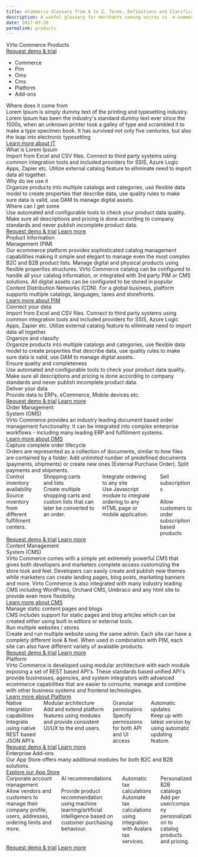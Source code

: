 ```yaml
---
title: eCommerce Glossary from A to Z. Terms, Definitions and Clarifications - Virto Commerce
description: A useful glossary for merchants coming accros in  e-commerce-related acticles and documents, as well as additional clarifications on certain common words and phrases
date: 2017-03-28
permalink: products
---
```

<div class="vc-products">
	<div class="bg-banner">
		<div class="banner-inner responsive">
			<div class="banner-t">Virto Commerce Products</div>
			<a href="#" class="button fill">Request demo & trial</a>
		</div>
	</div>
	<ul class="menu __responsive">
		<li class="menu-item">
			<a class="button striped menu-link" ng-click="scrollTo('commerce')" style="cursor: pointer;">Commerce</a>
		</li>
		<li class="menu-item">
			<a class="button striped menu-link" ng-click="scrollTo('pim')" style="cursor: pointer;">Pim</a>
		</li>
		<li class="menu-item">
			<a class="button striped menu-link" ng-click="scrollTo('oms')" style="cursor: pointer;">Oms</a>
		</li>
		<li class="menu-item">
			<a class="button striped menu-link" ng-click="scrollTo('cms')" style="cursor: pointer;">Cms</a>
		</li>
		<li class="menu-item">
			<a class="button striped menu-link" ng-click="scrollTo('platform')" style="cursor: pointer;">Platform</a>
		</li>
		<li class="menu-item">
			<a class="button striped menu-link" ng-click="scrollTo('addons')" style="cursor: pointer;">Add-ons</a>
		</li>
	</ul>
	<section data-name="section">
		<div class="section-inner responsive">
			<div class="section-cnt">
				<div class="section-info">
					<div class="section-t">Where does it come from</div>
					<div class="section-descr">
						Lorem Ipsum is simply dummy text of the printing and typesetting industry. Lorem Ipsum has been the industry's standard dummy text ever since the 1500s, when an unknown printer took a galley of type and scrambled it to make a type specimen book. It has survived not only five centuries, but also the leap into electronic typesetting
					</div>
					<a href="#" class="section-more">Learn more about IT</a>
					<img src="commerce-icon.png" alt="" class="section-ico">
				</div>
				<div class="section-main">
					<img src="commerce-1.png" alt="" class="section-ico">
					<div class="section-sub">What is Lorem Ipsum</div>
					<div class="section-descr">
						Import from Excel and CSV files. Connect to third party systems using common integration tools and included providers for SSIS, Azure Logic Apps, Zapier etc. Utilize external catalog feature to elliminate need to import data all together.
					</div>
					<img src="commerce-2.png" alt="" class="section-ico">
					<div class="section-sub">Why do we use it</div>
					<div class="section-descr">
						Organize products into multiple catalogs and categories, use flexible data model to create properties that describe data, use quality rules to make sure data is valid, use DAM to manage digital assets.
					</div>
					<img src="commerce-3.png" alt="" class="section-ico">
					<div class="section-sub">Where can I get some</div>
					<div class="section-descr">
						Use automated and configurable tools to check your product data quality. Make sure all descriptions and pricing is done according to company standards and never publish incomplete product data.
					</div>
					<div class="section-actions">
						<a href="#" class="button fill">Request demo & trial</a>
						<a href="#" class="button striped">Learn more</a>
					</div>
				</div>
			</div>
		</div>
	</section>
	<section data-name="section">
		<div class="section-inner responsive">
			<div class="section-cnt">
				<div class="section-info">
					<div class="section-t">Product Information <br>Management (PIM)</div>
					<div class="section-descr">
						Our ecommerce platform provides sophisticated catalog management capabilities making it simple and elegant to manage even the most complex B2C and B2B product lists. Manage digital and physical products using flexible properties structures. Virto Commerce catalog can be configured to handle all your catalog information, or integrated with 3rd party PIM or CMS solutions. All digital assets can be configured to be stored in popular Content Distribution Networks (CDN). For a global business, platform supports multiple catalogs, languages, taxes and storefronts.
					</div>
					<a href="#" class="section-more">Learn more about PIM</a>
					<img src="pim-icon.png" alt="" class="section-ico">
				</div>
				<div class="section-main">
					<img src="pim-1.png" alt="" class="section-ico">
					<div class="section-sub">Connect your data</div>
					<div class="section-descr">
						Import from Excel and CSV files. Connect to third party systems using common integration tools and included providers for SSIS, Azure Logic Apps, Zapier etc. Utilize external catalog feature to elliminate need to import data all together.
					</div>
					<img src="pim-2.png" alt="" class="section-ico">
					<div class="section-sub">Organize and classify</div>
					<div class="section-descr">
						Organize products into multiple catalogs and categories, use flexible data model to create properties that describe data, use quality rules to make sure data is valid, use DAM to manage digital assets.
					</div>
					<img src="pim-3.png" alt="" class="section-ico">
					<div class="section-sub">Ensure quality and completeness</div>
					<div class="section-descr">
						Use automated and configurable tools to check your product data quality. Make sure all descriptions and pricing is done according to company standards and never publish incomplete product data.
					</div>
					<img src="pim-4.png" alt="" class="section-ico">
					<div class="section-sub">Deliver your data</div>
					<div class="section-descr">
						Provide data to ERPs, eCommerce, Mobile devices etc.
					</div>
					<div class="section-actions">
						<a href="#" class="button fill">Request demo & trial</a>
						<a href="#" class="button striped">Learn more</a>
					</div>
				</div>
			</div>
		</div>
	</section>
	<section data-name="section">
		<div class="section-inner responsive">
			<div class="section-cnt">
				<div class="section-info">
					<div class="section-t">Order Management <br>System (OMS)</div>
					<div class="section-descr">
						Virto Commerce provides an industry leading document based order management functionality. It can be integrated into complex enterprise workflows - including many leading ERP and fulfillment systems.
					</div>
					<a href="#" class="section-more">Learn more about OMS</a>
					<img src="oms-icon.png" alt="" class="section-ico">
				</div>
				<div class="section-main">
					<img src="oms-1.png" alt="" class="section-ico">
					<div class="section-sub">Capture complete order lifecycle</div>
					<div class="section-descr">
						Orders are represented as a collection of documents, similar to how files are contained by a folder. Add unlimited number of predefined documents (payments, shipments) or create new ones (External Purchase Order). Split payments and shipments.
					</div>
					<div class="columns">
						<div class="column">
							<img src="oms-2.png" alt="" class="section-ico">
							<div class="section-sub">Control inventory <br>availability</div>
							<div class="section-descr">
								Source inventory from different fulfillment centers.
							</div>
						</div>
						<div class="column">
							<img src="oms-3.png" alt="" class="section-ico">
							<div class="section-sub">Shopping carts <br>and lists</div>
							<div class="section-descr">
								Create multiple shopping carts and custom lists that can later be converted to an order.
							</div>
						</div>
						<div class="column">
							<img src="oms-4.png" alt="" class="section-ico">
							<div class="section-sub">Integrate ordering <br>to any site</div>
							<div class="section-descr">
								Use Javascript module to integrate ordering to any HTML page or mobile application.
							</div>
						</div>
						<div class="column">
							<img src="oms-5.png" alt="" class="section-ico">
							<div class="section-sub">Sell subscriptions <br><br></div>
							<div class="section-descr">
								Allow customers to order subscription based products
							</div>
						</div>
					</div>
					<div class="section-actions">
						<a href="#" class="button fill">Request demo & trial</a>
						<a href="#" class="button striped">Learn more</a>
					</div>
				</div>
			</div>
		</div>
	</section>
	<section data-name="section">
		<div class="section-inner responsive">
			<div class="section-cnt">
				<div class="section-info">
					<div class="section-t">Content Management <br>System (CMS)</div>
					<div class="section-descr">
						Virto Commerce comes with a simple yet extremely powerful CMS that gives both developers and marketers complete access customizing the store look and feel. Developers can easily create and publish new themes while marketers can create landing pages, blog posts, marketing banners and more. Virto Commerce is also integrated with many industry leading CMS including WordPress, Orchard CMS, Umbraco and any html site to provide even more flexibility.
					</div>
					<a href="#" class="section-more">Learn more about CMS</a>
					<img src="cms-icon.png" alt="" class="section-ico">
				</div>
				<div class="section-main">
					<img src="cms-1.png" alt="" class="section-ico">
					<div class="section-sub">Manage static content pages and blogs</div>
					<div class="section-descr">
						CMS includes support for static pages and blog articles which can be created either using built in editors or external tools.
					</div>
					<img src="cms-2.png" alt="" class="section-ico">
					<div class="section-sub">Run multiple websites / stores</div>
					<div class="section-descr">
						Create and run multiple website using the same admin. Each site can have a complety different look & feel. When used in combination with PIM, each site can also have different variety of available products.
					</div>
					<div class="section-actions">
						<a href="#" class="button fill">Request demo & trial</a>
						<a href="#" class="button striped">Learn more</a>
					</div>
				</div>
			</div>
		</div>
	</section>
	<section data-name="section">
		<div class="section-inner responsive">
			<div class="section-cnt">
				<div class="section-info">
					<div class="section-t">Platform</div>
					<div class="section-descr">
						Virto Commerce is developed using modular architecture with each module exposing a set of REST based API's. These standards based unified API's provide businesses, agencies, and system integrators with advanced ecommerce capabilities that are easier to consume, manage and combine with other business systems and frontend technologies.
					</div>
					<a href="#" class="section-more">Learn more about Platform</a>
					<img src="platform-icon.png" alt="" class="section-ico">
				</div>
				<div class="section-main">
					<div class="columns">
						<div class="column">
							<img src="platform-1.png" alt="" class="section-ico">
							<div class="section-sub">Native integration <br>capabilities</div>
							<div class="section-descr">
								Integrate using native REST based JSON API's
							</div>
						</div>
						<div class="column">
							<img src="platform-2.png" alt="" class="section-ico">
							<div class="section-sub">Modular architecture</div>
							<div class="section-descr">
								Add and extend platform features using modules and provide consistent UI/UX to the end users.
							</div>
						</div>
						<div class="column">
							<img src="platform-3.png" alt="" class="section-ico">
							<div class="section-sub">Granular permissions</div>
							<div class="section-descr">
								Specify permissions for both API and UI access
							</div>
						</div>
						<div class="column">
							<img src="platform-4.png" alt="" class="section-ico">
							<div class="section-sub">Automatic updates</div>
							<div class="section-descr">
								Keep up with latest version by using automatic updating feature.
							</div>
						</div>
					</div>
					<div class="section-actions">
						<a href="#" class="button fill">Request demo & trial</a>
						<a href="#" class="button striped">Learn more</a>
					</div>
				</div>
			</div>
		</div>
	</section>
	<section data-name="section">
		<div class="section-inner responsive">
			<div class="section-cnt">
				<div class="section-info">
					<div class="section-t">Enterprise Add-ons</div>
					<div class="section-descr">
						Our App Store offers many additional modules for both B2C and B2B solutions.
					</div>
					<a href="#" class="section-more">Explore our App Store</a>
					<img src="addons-icon.png" alt="" class="section-ico">
				</div>
				<div class="section-main">
					<div class="columns">
						<div class="column">
							<img src="addons-1.png" alt="" class="section-ico">
							<div class="section-sub">Corporate account <br>management</div>
							<div class="section-descr">
								Allow vendors and customers to manage their company profile, users, addresses, ordering limits and more.
							</div>
						</div>
						<div class="column">
							<img src="addons-2.png" alt="" class="section-ico">
							<div class="section-sub">AI recommendations <br><br></div>
							<div class="section-descr">
								Provide product recommendation using machine learning/artificial intelligence based on customer purchasing behaviour.
							</div>
						</div>
						<div class="column">
							<img src="addons-3.png" alt="" class="section-ico">
							<div class="section-sub">Automatic tax <br>calculations</div>
							<div class="section-descr">
								Automate tax calculations using integration with Avalara tax services.
							</div>
						</div>
						<div class="column">
							<img src="addons-4.png" alt="" class="section-ico">
							<div class="section-sub">Personalized B2B <br>catalogs</div>
							<div class="section-descr">
								Add per user/company personalization to catalog products and pricing.
							</div>
						</div>
					</div>
					<div class="section-actions">
						<a href="#" class="button fill">Request demo & trial</a>
						<a href="#" class="button striped">Learn more</a>
					</div>
				</div>
			</div>
		</div>
	</section>
</div>
